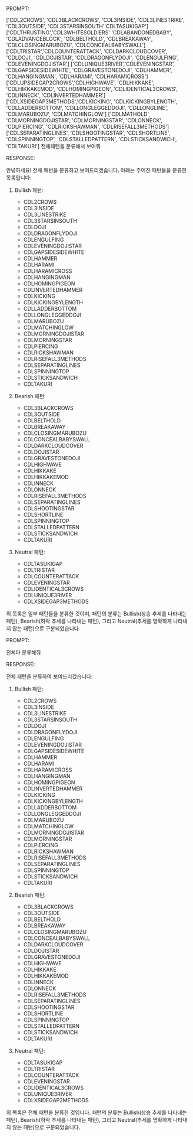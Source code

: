 PROMPT:

\['CDL2CROWS', 'CDL3BLACKCROWS', 'CDL3INSIDE', 'CDL3LINESTRIKE', 'CDL3OUTSIDE', 'CDL3STARSINSOUTH''CDLTASUKIGAP'\] \['CDLTHRUSTING','CDL3WHITESOLDIERS' 'CDLABANDONEDBABY', 'CDLADVANCEBLOCK', 'CDLBELTHOLD', 'CDLBREAKAWAY', 'CDLCLOSINGMARUBOZU', 'CDLCONCEALBABYSWALL'\] \['CDLTRISTAR','CDLCOUNTERATTACK', 'CDLDARKCLOUDCOVER', 'CDLDOJI', 'CDLDOJISTAR', 'CDLDRAGONFLYDOJI', 'CDLENGULFING', 'CDLEVENINGDOJISTAR'\] \['CDLUNIQUE3RIVER','CDLEVENINGSTAR', 'CDLGAPSIDESIDEWHITE', 'CDLGRAVESTONEDOJI', 'CDLHAMMER', 'CDLHANGINGMAN', 'CDLHARAMI', 'CDLHARAMICROSS'\] \['CDLUPSIDEGAP2CROWS','CDLHIGHWAVE', 'CDLHIKKAKE', 'CDLHIKKAKEMOD', 'CDLHOMINGPIGEON', 'CDLIDENTICAL3CROWS', 'CDLINNECK', 'CDLINVERTEDHAMMER'\] \['CDLXSIDEGAP3METHODS','CDLKICKING', 'CDLKICKINGBYLENGTH', 'CDLLADDERBOTTOM', 'CDLLONGLEGGEDDOJI', 'CDLLONGLINE', 'CDLMARUBOZU', 'CDLMATCHINGLOW'\] \['CDLMATHOLD', 'CDLMORNINGDOJISTAR', 'CDLMORNINGSTAR', 'CDLONNECK', 'CDLPIERCING', 'CDLRICKSHAWMAN', 'CDLRISEFALL3METHODS'\] \['CDLSEPARATINGLINES', 'CDLSHOOTINGSTAR', 'CDLSHORTLINE', 'CDLSPINNINGTOP', 'CDLSTALLEDPATTERN', 'CDLSTICKSANDWICH', 'CDLTAKURI'\] 전체패턴을 분류해서 보여줘

RESPONSE:

안녕하세요! 전체 패턴을 분류하고 보여드리겠습니다. 아래는 주어진 패턴들을 분류한 목록입니다:

1. Bullish 패턴:

   * CDL2CROWS
   * CDL3INSIDE
   * CDL3LINESTRIKE
   * CDL3STARSINSOUTH
   * CDLDOJI
   * CDLDRAGONFLYDOJI
   * CDLENGULFING
   * CDLEVENINGDOJISTAR
   * CDLGAPSIDESIDEWHITE
   * CDLHAMMER
   * CDLHARAMI
   * CDLHARAMICROSS
   * CDLHANGINGMAN
   * CDLHOMINGPIGEON
   * CDLINVERTEDHAMMER
   * CDLKICKING
   * CDLKICKINGBYLENGTH
   * CDLLADDERBOTTOM
   * CDLLONGLEGGEDDOJI
   * CDLMARUBOZU
   * CDLMATCHINGLOW
   * CDLMORNINGDOJISTAR
   * CDLMORNINGSTAR
   * CDLPIERCING
   * CDLRICKSHAWMAN
   * CDLRISEFALL3METHODS
   * CDLSEPARATINGLINES
   * CDLSPINNINGTOP
   * CDLSTICKSANDWICH
   * CDLTAKURI

2. Bearish 패턴:

   * CDL3BLACKCROWS
   * CDL3OUTSIDE
   * CDLBELTHOLD
   * CDLBREAKAWAY
   * CDLCLOSINGMARUBOZU
   * CDLCONCEALBABYSWALL
   * CDLDARKCLOUDCOVER
   * CDLDOJISTAR
   * CDLGRAVESTONEDOJI
   * CDLHIGHWAVE
   * CDLHIKKAKE
   * CDLHIKKAKEMOD
   * CDLINNECK
   * CDLONNECK
   * CDLRISEFALL3METHODS
   * CDLSEPARATINGLINES
   * CDLSHOOTINGSTAR
   * CDLSHORTLINE
   * CDLSPINNINGTOP
   * CDLSTALLEDPATTERN
   * CDLSTICKSANDWICH
   * CDLTAKURI

3. Neutral 패턴:

   * CDLTASUKIGAP
   * CDLTRISTAR
   * CDLCOUNTERATTACK
   * CDLEVENINGSTAR
   * CDLIDENTICAL3CROWS
   * CDLUNIQUE3RIVER
   * CDLXSIDEGAP3METHODS

위 목록은 일부 패턴들을 분류한 것이며, 패턴의 분류는 Bullish(상승 추세를 나타내는 패턴), Bearish(하락 추세를 나타내는 패턴), 그리고 Neutral(추세를 명확하게 나타내지 않는 패턴)으로 구분되었습니다.

PROMPT:

전체다 분류해줘

RESPONSE:

전체 패턴을 분류하여 보여드리겠습니다:

1. Bullish 패턴:

   * CDL2CROWS
   * CDL3INSIDE
   * CDL3LINESTRIKE
   * CDL3STARSINSOUTH
   * CDLDOJI
   * CDLDRAGONFLYDOJI
   * CDLENGULFING
   * CDLEVENINGDOJISTAR
   * CDLGAPSIDESIDEWHITE
   * CDLHAMMER
   * CDLHARAMI
   * CDLHARAMICROSS
   * CDLHANGINGMAN
   * CDLHOMINGPIGEON
   * CDLINVERTEDHAMMER
   * CDLKICKING
   * CDLKICKINGBYLENGTH
   * CDLLADDERBOTTOM
   * CDLLONGLEGGEDDOJI
   * CDLMARUBOZU
   * CDLMATCHINGLOW
   * CDLMORNINGDOJISTAR
   * CDLMORNINGSTAR
   * CDLPIERCING
   * CDLRICKSHAWMAN
   * CDLRISEFALL3METHODS
   * CDLSEPARATINGLINES
   * CDLSPINNINGTOP
   * CDLSTICKSANDWICH
   * CDLTAKURI

2. Bearish 패턴:

   * CDL3BLACKCROWS
   * CDL3OUTSIDE
   * CDLBELTHOLD
   * CDLBREAKAWAY
   * CDLCLOSINGMARUBOZU
   * CDLCONCEALBABYSWALL
   * CDLDARKCLOUDCOVER
   * CDLDOJISTAR
   * CDLGRAVESTONEDOJI
   * CDLHIGHWAVE
   * CDLHIKKAKE
   * CDLHIKKAKEMOD
   * CDLINNECK
   * CDLONNECK
   * CDLRISEFALL3METHODS
   * CDLSEPARATINGLINES
   * CDLSHOOTINGSTAR
   * CDLSHORTLINE
   * CDLSPINNINGTOP
   * CDLSTALLEDPATTERN
   * CDLSTICKSANDWICH
   * CDLTAKURI

3. Neutral 패턴:

   * CDLTASUKIGAP
   * CDLTRISTAR
   * CDLCOUNTERATTACK
   * CDLEVENINGSTAR
   * CDLIDENTICAL3CROWS
   * CDLUNIQUE3RIVER
   * CDLXSIDEGAP3METHODS

위 목록은 전체 패턴을 분류한 것입니다. 패턴의 분류는 Bullish(상승 추세를 나타내는 패턴), Bearish(하락 추세를 나타내는 패턴), 그리고 Neutral(추세를 명확하게 나타내지 않는 패턴)으로 구분되었습니다.